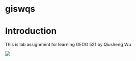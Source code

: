 # giswqs

# Introduction
This is lab assignment for learning GEOG 521 by Qiusheng Wu

![](https://lh6.googleusercontent.com/A02Gi6tGi9Uk5vt6c-0YwDGJlT6HsXfuXBuBoB-zWxx7C0dGE06dbBR0oK84s815MZVgu-VcyUmhXJb_374KorFpABj2e3p6YvqUXMqCWPFr-OfF3N6dYxy5qB19EVJIEw=w1280)